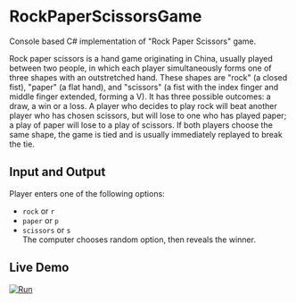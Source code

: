 # RockPaperScissorsGame

Console based C# implementation of "Rock Paper Scissors" game.

Rock paper scissors is a hand game originating in China, usually played between two people, in which each player simultaneously forms one of three shapes with an outstretched hand. These shapes are "rock" (a closed fist), "paper" (a flat hand), and "scissors" (a fist with the index finger and middle finger extended, forming a V). It has three possible outcomes: a draw, a win or a loss. A player who decides to play rock will beat another player who has chosen scissors, but will lose to one who has played paper; a play of paper will lose to a play of scissors. If both players choose the same shape, the game is tied and is usually immediately replayed to break the tie.
## Input and Output
Player enters one of the following options:
* `rock` or `r`
* `paper` or `p`
* `scissors` or `s`\
The computer chooses random option, then reveals the winner.
## Live Demo
[<img alt="Run" src="https://user-images.githubusercontent.com/66351538/216043152-1ee5e53c-7bcd-4208-a78d-00791e1e850a.png" />](https://replit.com/@turfinme1/RockPaperScissors-Game#Main.cs)
